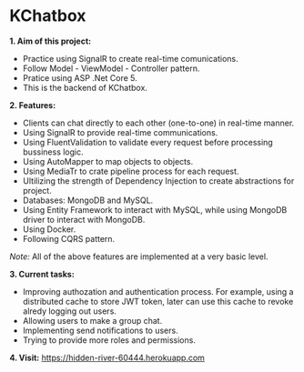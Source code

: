 # KChatbox


<strong>1. Aim of this project:</strong>
- Practice using SignalR to create real-time comunications.
- Follow Model - ViewModel - Controller pattern.
- Pratice using ASP .Net Core 5.
- This is the backend of KChatbox.

<strong>2. Features:</strong>
- Clients can chat directly to each other (one-to-one) in real-time manner.
- Using SignalR to provide real-time communications.
- Using FluentValidation to validate every request before processing bussiness logic.
- Using AutoMapper to map objects to objects.
- Using MediaTr to crate pipeline process for each request.
- Ultilizing the strength of Dependency Injection to create abstractions for project.
- Databases: MongoDB and MySQL.
- Using Entity Framework to interact with MySQL, while using MongoDB driver to interact with MongoDB.
- Using Docker.
- Following CQRS pattern.

<em>Note:</em> All of the above features are implemented at a very basic level.

<strong>3. Current tasks:</strong>
- Improving authozation and authentication process. For example, using a distributed cache to store JWT token, later can use this cache to revoke alredy logging out users.
- Allowing users to make a group chat.
- Implementing send notifications to users.
- Trying to provide more roles and permissions.

<strong>4. Visit:</strong>
https://hidden-river-60444.herokuapp.com
